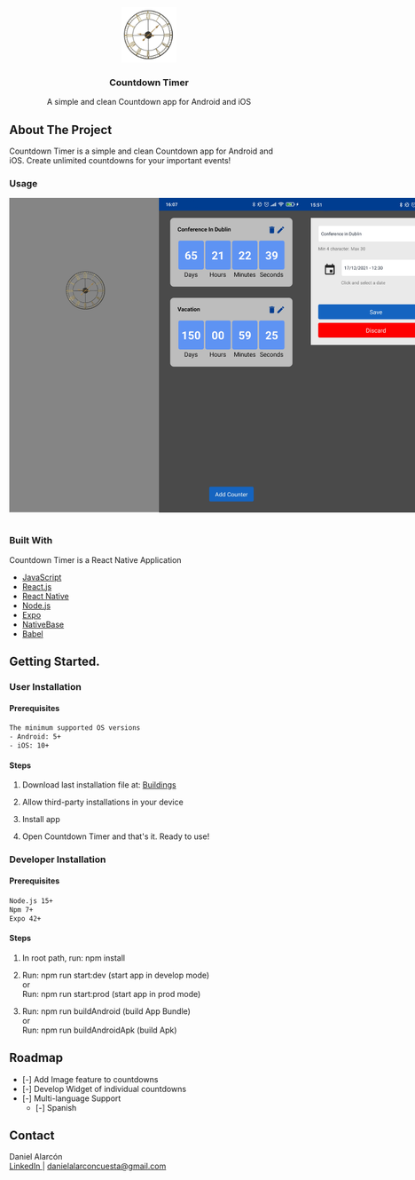 <!-- PROJECT LOGO -->
<br />
<div align="center">
  <a href="https://github.com/DanielAlarconCuesta/CountdownTimer">
    <img src="assets/icon.png" alt="Logo" width="100" height="100">
  </a>

  <h3 align="center">Countdown Timer</h3>

  <p align="center">
    A simple and clean Countdown app for Android and iOS 
  </p>
</div>

<!-- ABOUT THE PROJECT -->
## About The Project

Countdown Timer is a simple and clean Countdown app for Android and iOS. 
Create unlimited countdowns for your important events!

### Usage
<div style="display: flex">
  <img src="assets/demo/Beginning.png" alt="Beginning" width="270" height="567" />
  <img src="assets/demo/Main%20View.png" alt="mainView" width="270" height="567" />
  <img src="assets/demo/Form%20View.png" alt="FormView" width="270" height="567" />
  <img src="assets/demo/Calendar.png" alt="CalendarView" width="270" height="567" />
  <img src="assets/demo/Clock.png" alt="ClockView" width="270" height="567" />
</div>
<br/>

### Built With

Countdown Timer is a React Native Application

* [JavaScript](https://developer.mozilla.org/en-US/docs/Web/JavaScript)
* [React.js](https://reactjs.org/)
* [React Native](https://reactnative.dev/)
* [Node.js](https://nodejs.org/)
* [Expo](https://expo.dev/)
* [NativeBase](https://nativebase.io/)
* [Babel](https://babeljs.io/)

<!-- GETTING STARTED -->
## Getting Started.

### User Installation

#### Prerequisites
    The minimum supported OS versions
    - Android: 5+
    - iOS: 10+

#### Steps

1. Download last installation file at: <a target="_blank" href="https://github.com/DanielAlarconCuesta/CountdownTimer/tree/master/buildings"/>Buildings</a>

2. Allow third-party installations in your device

3. Install app 

4. Open Countdown Timer and that's it. Ready to use!

### Developer Installation

#### Prerequisites
    Node.js 15+
    Npm 7+
    Expo 42+

#### Steps

1. In root path, run: npm install

2. Run: npm run start:dev (start app in develop mode)
   <br/>
   or
   <br>
   Run: npm run start:prod (start app in prod mode)

3. Run: npm run buildAndroid (build App Bundle)
   <br/>
   or
   <br/>
   Run: npm run buildAndroidApk (build Apk)


<!-- ROADMAP -->
## Roadmap

- [-] Add Image feature to countdowns
- [-] Develop Widget of individual countdowns
- [-] Multi-language Support
    - [-] Spanish


<!-- CONTACT -->
## Contact

Daniel Alarcón <br/>
<a href="https://www.linkedin.com/in daniel-alarc%C3%B3n-b85344169/">LinkedIn
</a> | 
danielalarconcuesta@gmail.com